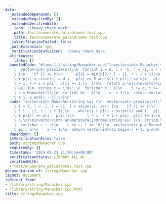 ```yaml
---
data:
  _extendedDependsOn: []
  _extendedRequiredBy: []
  _extendedVerifiedWith:
  - icon: ':heavy_check_mark:'
    path: test/enumerate_palindromes.test.cpp
    title: test/enumerate_palindromes.test.cpp
  _isVerificationFailed: false
  _pathExtension: cpp
  _verificationStatusIcon: ':heavy_check_mark:'
  attributes:
    links: []
  bundledCode: "#line 1 \"string/Manacher.cpp\"\nvector<int> Manacher(string &s) {\n\
    \  vector<int> p(ssize(s));\n  for(int i = 0, l = -1, r = -1; i < ssize(s); i++)\
    \ {\n    if (i <= r)\n      p[i] = min(p[2 * l - i], r - i + 1);\n    while(i\
    \ + p[i] < ssize(s) and i - p[i] >= 0 and s[i + p[i]] == s[i - p[i]])\n      l\
    \ = i, r = i + p[i], p[i] += 1;\n  }\n\n  return p;\n}\n\nvector<int> enumeratePalindrome(string\
    \ &s) {\n  string t = \"#\";\n  for(char c : s)\n    t += c, t += '#';\n  vector<int>\
    \ p = Manacher(t);\n  for(int &x : p)\n    x -= 1;\n  return vector<int>(p.begin()\
    \ + 1, p.end() - 1);\n}\n"
  code: "vector<int> Manacher(string &s) {\n  vector<int> p(ssize(s));\n  for(int\
    \ i = 0, l = -1, r = -1; i < ssize(s); i++) {\n    if (i <= r)\n      p[i] = min(p[2\
    \ * l - i], r - i + 1);\n    while(i + p[i] < ssize(s) and i - p[i] >= 0 and s[i\
    \ + p[i]] == s[i - p[i]])\n      l = i, r = i + p[i], p[i] += 1;\n  }\n\n  return\
    \ p;\n}\n\nvector<int> enumeratePalindrome(string &s) {\n  string t = \"#\";\n\
    \  for(char c : s)\n    t += c, t += '#';\n  vector<int> p = Manacher(t);\n  for(int\
    \ &x : p)\n    x -= 1;\n  return vector<int>(p.begin() + 1, p.end() - 1);\n}\n"
  dependsOn: []
  isVerificationFile: false
  path: string/Manacher.cpp
  requiredBy: []
  timestamp: '2024-01-23 21:50:14+08:00'
  verificationStatus: LIBRARY_ALL_AC
  verifiedWith:
  - test/enumerate_palindromes.test.cpp
documentation_of: string/Manacher.cpp
layout: document
redirect_from:
- /library/string/Manacher.cpp
- /library/string/Manacher.cpp.html
title: string/Manacher.cpp
---
```

